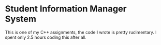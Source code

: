 # **Student Information Manager System**

This is one of my C++ assignments, the code I wrote is pretty rudimentary. I spent only 2.5 hours coding this after all.

